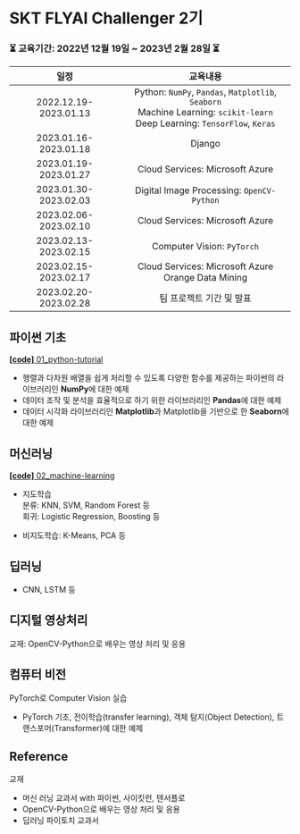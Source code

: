 # SKT FLYAI Challenger 2기
### ⏳ 교육기간: 2022년 12월 19일 ~ 2023년 2월 28일 ⏳
|일정|교육내용|
|:---:|:----:|
|2022.12.19-2023.01.13|Python: `NumPy`, `Pandas`, `Matplotlib`, `Seaborn`</br>Machine Learning: `scikit-learn`<br/>Deep Learning: `TensorFlow`, `Keras`|
|2023.01.16-2023.01.18|Django|
|2023.01.19-2023.01.27|Cloud Services: Microsoft Azure|
|2023.01.30-2023.02.03|Digital Image Processing: `OpenCV-Python`|
|2023.02.06-2023.02.10|Cloud Services: Microsoft Azure|
|2023.02.13-2023.02.15|Computer Vision: `PyTorch`|
|2023.02.15-2023.02.17|Cloud Services: Microsoft Azure</br>Orange Data Mining|
|2023.02.20-2023.02.28|팀 프로젝트 기간 및 발표|

## 파이썬 기초
[**[code]** 01_python-tutorial](https://github.com/soyeong-kim/SKT_FLYAI/tree/main/01_python-tutorial)
- 행렬과 다차원 배열을 쉽게 처리할 수 있도록 다양한 함수를 제공하는 파이썬의 라이브러리인 **NumPy**에 대한 예제
- 데이터 조작 및 분석을 효율적으로 하기 위한 라이브러리인 **Pandas**에 대한 예제
- 데이터 시각화 라이브러리인 **Matplotlib**과 Matplotlib을 기반으로 한 **Seaborn**에 대한 예제

## 머신러닝
[**[code]** 02_machine-learning](https://github.com/soyeong-kim/SKT_FLYAI/tree/main/02_machine-learning)
- 지도학습</br>
분류: KNN, SVM, Random Forest 등</br>
회귀: Logistic Regression, Boosting 등

- 비지도학습: K-Means, PCA 등

## 딥러닝
- CNN, LSTM 등

## 디지털 영상처리
교재: OpenCV-Python으로 배우는 영상 처리 및 응용

## 컴퓨터 비전
PyTorch로 Computer Vision 실습
- PyTorch 기초, 전이학습(transfer learning), 객체 탐지(Object Detection), 트랜스포머(Transformer)에 대한 예제

## Reference
교재
- 머신 러닝 교과서 with 파이썬, 사이킷런, 텐서플로
- OpenCV-Python으로 배우는 영상 처리 및 응용
- 딥러닝 파이토치 교과서
